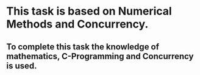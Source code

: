 <h1>This task is based on Numerical Methods and Concurrency.</h1>
<h2>To complete this task the knowledge of mathematics, C-Programming and Concurrency is used.</h1>

